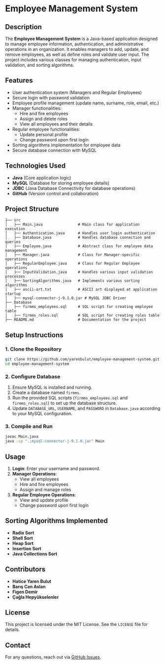# Employee Management System

## Description
The **Employee Management System** is a Java-based application designed to manage employee information, authentication, and administrative operations in an organization. It enables managers to add, update, and remove employees, as well as define roles and validate user input. The project includes various classes for managing authentication, input validation, and sorting algorithms.

## Features
- User authentication system (Managers and Regular Employees)
- Secure login with password validation
- Employee profile management (update name, surname, role, email, etc.)
- Manager functionalities:
  - Hire and fire employees
  - Assign and delete roles
  - View all employees and their details
- Regular employee functionalities:
  - Update personal profile
  - Change password upon first login
- Sorting algorithms implementation for employee data
- Secure database connection with MySQL

## Technologies Used
- **Java** (Core application logic)
- **MySQL** (Database for storing employee details)
- **JDBC** (Java Database Connectivity for database operations)
- **GitHub** (Version control and collaboration)

## Project Structure
```
├── src
│   ├── Main.java                # Main class for application execution
│   ├── Authentication.java      # Handles user login authentication
│   ├── Database.java            # Handles database connection and queries
│   ├── Employee.java            # Abstract class for employee data management
│   ├── Manager.java             # Class for Manager-specific operations
│   ├── RegularEmployee.java     # Class for Regular Employee operations
│   ├── InputValidation.java     # Handles various input validation processes
│   ├── SortingAlgorithms.java   # Implements various sorting algorithms
│   ├── ascii-art.txt            # ASCII art displayed at application startup
│   ├── mysql-connector-j-9.1.0.jar # MySQL JDBC Driver
├── Database
│   ├── firmms_employees.sql     # SQL script for creating employee table
│   ├── firmms_roles.sql         # SQL script for creating roles table
├── README.md                    # Documentation for the project
```

## Setup Instructions
### 1. Clone the Repository
```sh
git clone https://github.com/yarenbulut/employee-management-system.git
cd employee-management-system
```

### 2. Configure Database
1. Ensure MySQL is installed and running.
2. Create a database named `firmms`.
3. Run the provided SQL scripts (`firmms_employees.sql` and `firmms_roles.sql`) to set up the database structure.
4. Update `DATABASE_URL`, `USERNAME`, and `PASSWORD` in `Database.java` according to your MySQL configuration.

### 3. Compile and Run
```sh
javac Main.java
java -cp ".;mysql-connector-j-9.1.0.jar" Main
```

## Usage
1. **Login**: Enter your username and password.
2. **Manager Operations**:
   - View all employees
   - Hire and fire employees
   - Assign and manage roles
3. **Regular Employee Operations**:
   - View and update profile
   - Change password upon first login

## Sorting Algorithms Implemented
- **Radix Sort**
- **Shell Sort**
- **Heap Sort**
- **Insertion Sort**
- **Java Collections Sort**

## Contributors
- **Hatice Yaren Bulut** 
- **Barış Can Aslan**
- **Figen Demir**
- **Çağla Hepyükselenler**

## License
This project is licensed under the MIT License. See the `LICENSE` file for details.

## Contact
For any questions, reach out via [GitHub Issues](https://github.com/yarenbulut/employee-management-system/issues).

